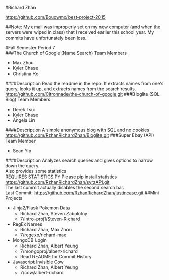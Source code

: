 #Richard Zhan


https://github.com/Bouowmx/best-project-2015


##Note: My email was improperly set on my new computer (and when the servers were wiped in class) that I received earlier this school year. My commits have unfortunately been loss.

#Fall Semester
Period 7
<br>
###The Church of Google (Name Search)
Team Members
* Max Zhou
* Kyler Chase
* Christina Ko

####Description
Read the readme in the repo. It extracts names from one's query, looks it up, and extracts names from the search results.
<br>https://github.com/Citronnade/the-church-of-google.git
###Bloglite (SQL Blog)
Team Members
* Derek Tsui
* Kyler Chase
* Angela Lin

####Description
A simple anonymous blog with SQL and no cookies
<br>https://github.com/RzhanRichardZhan/Bloglite.git
###Super Ebay (API)
Team Member
* Sean Yip

####Description
Analyzes search queries and gives options to narrow down the query.
<br>Also provides some statistics
<br>REQUIRES STATISTICS.PY Please pip install statistics
<br>https://github.com/RzhanRichardZhan/syrzAPI.git
<br>The last commit actually disables the second search bar.
<br>Last Commit: https://github.com/RzhanRichardZhan/justincase.git
##Mini Projects
* Jinja2/Flask Pokemon Data
  * Richard Zhan, Steven Zabolotny
  * 7/intro-proj1/Steven-Richard
* RegEx Names
  * Richard Zhan, Max Zhou
  * 7/regexp/richard-max
* MongoDB Login
  * Richard Zhan, Albert Yeung
  * 7/mongoproj/albert-richard
  * Read README for Commit History
* Javascript Invisible Cow
  * Richard Zhan, Albert Yeung
  * 7/cow/albert-richard

